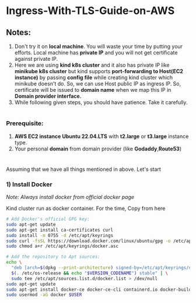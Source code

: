 # Ingress-With-TLS-Guide-on-AWS

## Notes: 
1) Don't try it on **local machine**. You will waste your time by putting your efforts. Local machine has **private IP** and you will not get certificate against private IP.
2) Here we are using **kind k8s cluster** and it also has private IP like **minikube k8s cluster** but kind supports **port-forwarding to Host(EC2 instance)** by passing **config file** while creating kind cluster which minikube doesn't do. So, we can use Host public IP as ingress IP. So, certificate will be issued to **domain name** when we map this IP in **Domain provider interface.**
3) While following given steps, you should have patience. Take it carefully.

#

### Prerequisite:
1) **AWS EC2 instance Ubuntu 22.04.LTS** with **t2.large** or **t3.large** instance type.
2) Your personal **domain** from domain provider (like **Godaddy**,**Route53**)

#

Assuming that we have all things mentioned in above.
Let's start 

### 1) Install Docker 
_Note: Always install docker from official docker page_

Kind cluster run as docker container.
For the time, Copy from here
```bash
# Add Docker's official GPG key:
sudo apt-get update
sudo apt-get install ca-certificates curl
sudo install -m 0755 -d /etc/apt/keyrings
sudo curl -fsSL https://download.docker.com/linux/ubuntu/gpg -o /etc/apt/keyrings/docker.asc
sudo chmod a+r /etc/apt/keyrings/docker.asc

# Add the repository to Apt sources:
echo \
  "deb [arch=$(dpkg --print-architecture) signed-by=/etc/apt/keyrings/docker.asc] https://download.docker.com/linux/ubuntu \
  $(. /etc/os-release && echo "$VERSION_CODENAME") stable" | \
  sudo tee /etc/apt/sources.list.d/docker.list > /dev/null
sudo apt-get update
sudo apt-get install docker-ce docker-ce-cli containerd.io docker-buildx-plugin docker-compose-plugin -y
sudo usermod -aG docker $USER
```

